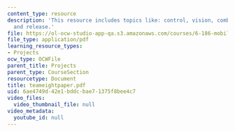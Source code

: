 ```yaml
---
content_type: resource
description: 'This resource includes topics like: control, vision, combine, and storage
  and release.'
file: https://ol-ocw-studio-app-qa.s3.amazonaws.com/courses/6-186-mobile-autonomous-systems-laboratory-january-iap-2005/6ae4749d42e1bddcbae71375f8bee4c7_teameightpaper.pdf
file_type: application/pdf
learning_resource_types:
- Projects
ocw_type: OCWFile
parent_title: Projects
parent_type: CourseSection
resourcetype: Document
title: teameightpaper.pdf
uid: 6ae4749d-42e1-bddc-bae7-1375f8bee4c7
video_files:
  video_thumbnail_file: null
video_metadata:
  youtube_id: null
---
```

